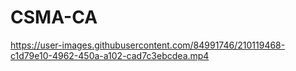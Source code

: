 # CSMA-CA

https://user-images.githubusercontent.com/84991746/210119468-c1d79e10-4962-450a-a102-cad7c3ebcdea.mp4


